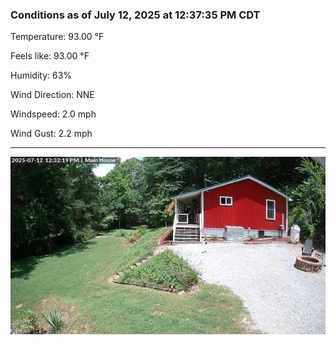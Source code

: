 ### Conditions as of July 12, 2025 at 12:37:35 PM CDT 

Temperature: 93.00 &deg;F

Feels like: 93.00 &deg;F

Humidity: 63%

Wind Direction: NNE

Windspeed: 2.0 mph

Wind Gust: 2.2 mph

---

<img src="./images/latest.jpeg"/>

